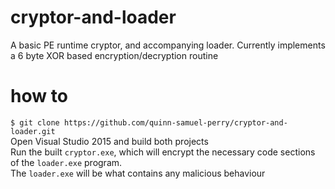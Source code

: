 # cryptor-and-loader
A basic PE runtime cryptor, and accompanying loader. Currently implements a 6 byte XOR based encryption/decryption routine  

# how to  
`$ git clone https://github.com/quinn-samuel-perry/cryptor-and-loader.git`  
Open Visual Studio 2015 and build both projects  
Run the built `cryptor.exe`, which will encrypt the necessary code sections of the `loader.exe` program.  
The `loader.exe` will be what contains any malicious behaviour  
